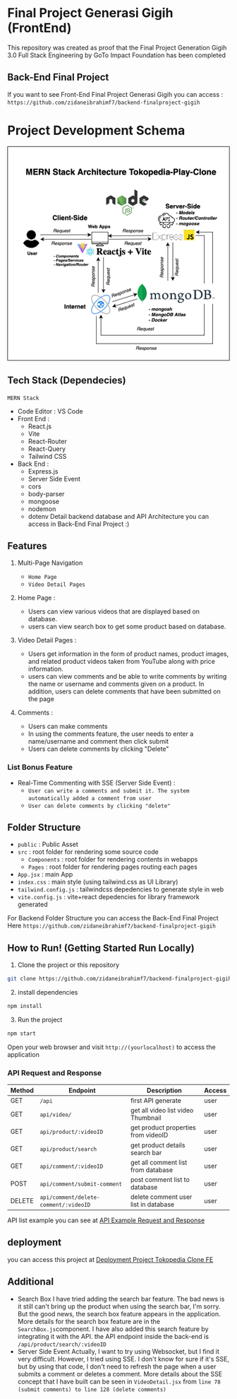 # Final Project Generasi Gigih (FrontEnd)

This repository was created as proof that the Final Project Generation Gigih 3.0 Full Stack Engineering by GoTo Impact Foundation has been completed

## Back-End Final Project

If you want to see Front-End Final Project Generasi Gigih you can access :
`https://github.com/zidaneibrahimf7/backend-finalproject-gigih`

# Project Development Schema

![Architecture Final Project Schema](./public/Architecture_FinalProject_Gigih.drawio-2.png)

## Tech Stack (Dependecies)

`MERN Stack`

- Code Editor : VS Code
- Front End :
  - React.js
  - Vite
  - React-Router
  - React-Query
  - Tailwind CSS
- Back End :
  - Express.js
  - Server Side Event
  - cors
  - body-parser
  - mongoose
  - nodemon
  - dotenv
    Detail backend database and API Architecture you can access in Back-End Final Project :)

## Features

1. Multi-Page Navigation

   - `Home Page`
   - `Video Detail Pages`

2. Home Page :

   - Users can view various videos that are displayed based on database.
   - users can view search box to get some product based on database.

3. Video Detail Pages :

   - Users get information in the form of product names, product images, and related product videos taken from YouTube along with price information.
   - users can view comments and be able to write comments by writing the name or username and comments given on a product. In addition, users can delete comments that have been submitted on the page

4. Comments :

   - Users can make comments
   - In using the comments feature, the user needs to enter a name/username and comment then click submit
   - Users can delete comments by clicking "Delete"

### List Bonus Feature

- Real-Time Commenting with SSE (Server Side Event) :
  - `User can write a comments and submit it. The system automatically added a comment from user`
  - `User can delete comments by clicking "delete"`

## Folder Structure

- `public` : Public Asset
- `src` : root folder for rendering some source code
  - `Components` : root folder for rendering contents in webapps
  - `Pages` : root folder for rendering pages routing each pages
- `App.jsx` : main App
- `index.css` : main style (using tailwind.css as UI Library)
- `tailwind.config.js` : tailwindcss depedencies to generate style in web
- `vite.config.js` : vite+react depedencies for library framework generated

For Backend Folder Structure you can access the Back-End Final Project Here
`https://github.com/zidaneibrahimf7/backend-finalproject-gigih`

## How to Run! (Getting Started Run Locally)

1. Clone the project or this repository

```bash
git clone https://github.com/zidaneibrahimf7/backend-finalproject-gigih.git
```

2. install dependencies

```bash
npm install
```

3. Run the project

```bash
npm start
```

Open your web browser and visit `http://(yourlocalhost)` to access the application

### API Request and Response

| Method | Endpoint                              | Description                          | Access |
| ------ | ------------------------------------- | ------------------------------------ | ------ |
| GET    | `/api`                                | first API generate                   | user   |
| GET    | `api/video/`                          | get all video list video Thumbnail   | user   |
| GET    | `api/product/:videoID`                | get product properties from videoID  | user   |
| GET    | `api/product/search`                  | get product details search bar       | user   |
| GET    | `api/comment/:videoID`                | get all comment list from database   | user   |
| POST   | `api/comment/submit-comment`          | post comment list to database        | user   |
| DELETE | `api/comment/delete-comment/:videoID` | delete comment user list in database | user   |

API list example you can see at [API Example Request and Response](https://gist.github.com/zidaneibrahimf7/440cda5e17d8e41e67258d2f0bb676c4)

## deployment

you can access this project at [Deployment Project Tokopedia Clone FE](https://frontend-finalproject-gigih.vercel.app/)

## Additional

- Search Box
  I have tried adding the search bar feature. The bad news is it still can't bring up the product when using the search bar, I'm sorry. But the good news, the search box feature appears in the application. More details for the search box feature are in the `SearchBox.js`component. I have also added this search feature by integrating it with the API. the API endpoint inside the back-end is `/api/product/search/:videoID`
- Server Side Event
  Actually, I want to try using Websocket, but I find it very difficult. However, I tried using SSE. I don't know for sure if it's SSE, but by using that code, I don't need to refresh the page when a user submits a comment or deletes a comment. More details about the SSE concept that I have built can be seen in `VideoDetail.jsx` from `line 78 (submit comments) to line 128 (delete comments)`
